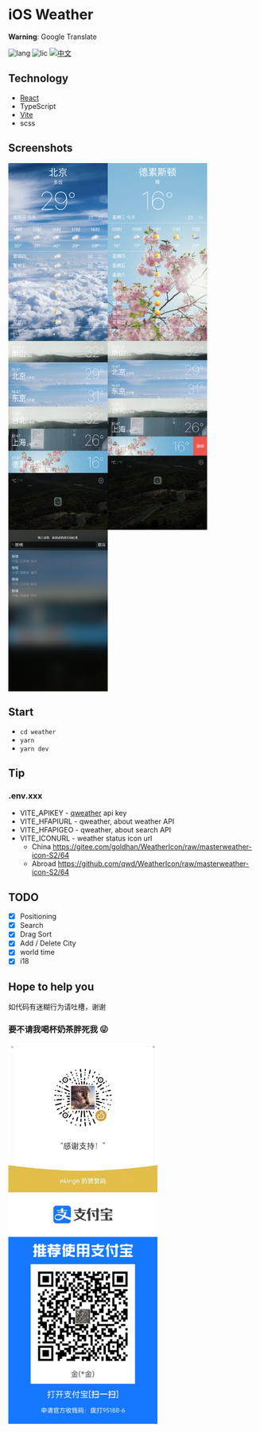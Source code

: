 # iOS Weather

__Warning__: Google Translate

![lang](https://img.shields.io/github/languages/top/goldhan/ImitationiOSWeather)
![lic](https://img.shields.io/github/license/goldhan/ImitationiOSWeather)
[![中文](https://img.shields.io/badge/Lang-Chinese-red.svg
)](./README.zh-CN.md)

## Technology

- [React](https://reactjs.org/)
- TypeScript
- [Vite](https://vitejs.dev/)
- scss

## Screenshots

<div align=center style="display:flex;flex-wrap:wrap;width:100%">
    <img src="./preview/01.png" width = "200" alt="" align=left />
    <img src="./preview/02.png" width = "200" alt="" align=left />
    <img src="./preview/03.png" width = "200" alt="" align=left />
    <img src="./preview/04.png" width = "200" alt="" align=left />
    <img src="./preview/05.png" width = "200" alt="" align=left />
    <img src="./preview/06.png" width = "200" alt="" align=left />
</div>

## 

## Start

- `cd weather`
- `yarn`
- `yarn dev`

## Tip

### .env.xxx

- VITE_APIKEY - [qweather](https://dev.qweather.com/en/) api key
- VITE_HFAPIURL - qweather, about weather API
- VITE_HFAPIGEO - qweather, about search API
- VITE_ICONURL - weather status icon url
  - China <https://gitee.com/goldhan/WeatherIcon/raw/masterweather-icon-S2/64>
  - Abroad <https://github.com/qwd/WeatherIcon/raw/masterweather-icon-S2/64>

## TODO

- [x] Positioning
- [x] Search
- [x] Drag Sort
- [x] Add / Delete City
- [x] world time
- [x] i18

## Hope to help you

如代码有迷糊行为请吐槽，谢谢

### 要不请我喝杯奶茶胖死我 😜

<img src="./preview/wechat-m.jpeg" width = "300" alt="" align=left />
<img src="./preview/ali.jpg" width = "300" alt="" align=left />
